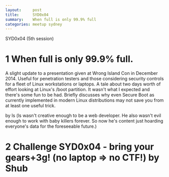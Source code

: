 ```yaml
---
layout:     post
title:      SYD0x04
summary:    When full is only 99.9% full
categories: meetup sydney
---
```

SYD0x04 (5th session)

# 1 When full is only 99.9% full.

A slight update to a presentation given at Wrong Island Con in December 2014. Useful for penetration testers and those considering security controls for a fleet of Linux workstations or laptops. A tale about two days worth of effort looking at Linux's /boot partition. It wasn't what I expected and there's some fun to be had. Briefly discusses why even Secure Boot as currently implemented in modern Linux distributions may not save you from at least one useful trick.

by ls (ls wasn't creative enough to be a web developer. He also wasn't evil enough to work with baby killers forever. So now he's content just hoarding everyone's data for the foreseeable future.)

# 2 Challenge SYD0x04 - bring your gears+3g! (no laptop => no CTF!) by Shub
